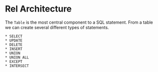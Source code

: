 # Rel Architecture

The `Table` is the most central component to a SQL statement. From a table we can create several different types of statements.

```
* SELECT
* UPDATE
* DELETE
* INSERT
* UNION
* UNION ALL
* EXCEPT
* INTERSECT
```
